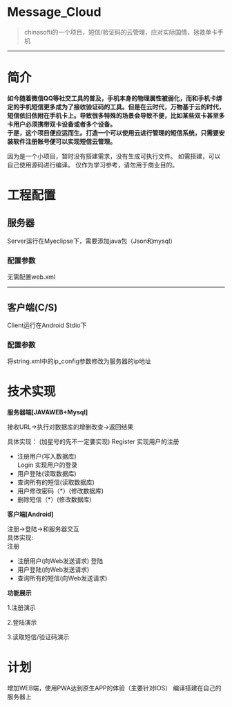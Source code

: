 # Message_Cloud
>chinasofti的一个项目，短信/验证码的云管理，应对实际国情，拯救单卡手机

***
# 简介
 
**如今随着微信QQ等社交工具的普及，手机本身的物理属性被弱化，而和手机卡绑定的手机短信更多成为了接收验证码的工具。但是在云时代，万物基于云的时代，短信依旧依附在手机卡上。导致很多特殊的场景会导致不便，比如某些双卡甚至多卡用户必须携带双卡设备或者多个设备。  
于是，这个项目便应运而生。打造一个可以使用云进行管理的短信系统，只需要安装软件注册账号便可以实现短信云管理。**

因为是一个小项目，暂时没有搭建需求，没有生成可执行文件。
如需搭建，可以自己使用源码进行编译。
仅作为学习参考，请勿用于商业目的。

# 工程配置
## 服务器
Server运行在Myeclipse下，需要添加java包（Json和mysql）
### 配置参数
 无需配置web.xml
***

## 客户端(C/S)
Client运行在Android Stdio下
### 配置参数
 将string.xml中的ip_config参数修改为服务器的ip地址
 
# 技术实现

**服务器端[JAVAWEB+Mysql]**  

接收URL->执行对数据库的增删改查->返回结果

具体实现：  (加星号的先不一定要实现)
Register 实现用户的注册
+ 注册用户(写入数据库)  
Login 实现用户的登录
+ 用户登陆(读取数据库)
+ 查询所有的短信(读取数据库)
+ 用户修改密码（*）(修改数据库)
+ 删除短信（*）(修改数据库)

**客户端[Android]**

注册->登陆->和服务器交互  
具体实现:  
注册  
+ 注册用户(向Web发送请求)
登陆
+ 用户登陆(向Web发送请求)
+ 查询所有的短信(向Web发送请求)


**功能展示**

1.注册演示

2.登陆演示

3.读取短信/验证码演示
 

 
# 计划

增加WEB端，使用PWA达到原生APP的体验（主要针对IOS）
编译搭建在自己的服务器上
